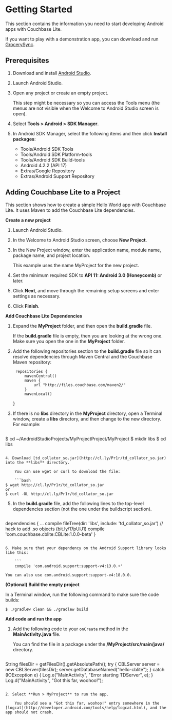 # Getting Started
This section contains the information you need to start developing Android apps with Couchbase Lite. 

If you want to play with a demonstration app, you can download and run [GrocerySync](https://github.com/couchbaselabs/GrocerySync-Android).  


## Prerequisites

1. Download and install [Android Studio](http://developer.android.com/sdk/installing/studio.html). 

2. Launch Android Studio.

3. Open any project or create an empty project.

	This step might be necessary so you can access the Tools menu (the menus are not visible when the Welcome to Android Studio screen is open).

4. Select **Tools > Android > SDK Manager**.

5. In Android SDK Manager, select the following items and then click **Install packages**:

	* Tools/Android SDK Tools
	* Tools/Android SDK Platform-tools
	* Tools/Android SDK Build-tools
	* Android 4.2.2 (API 17)
	* Extras/Google Repository
	* Extras/Android Support Repository

	

## Adding Couchbase Lite to a Project
This section shows how to create a simple Hello World app with Couchbase Lite. It uses Maven to add the Couchbase Lite dependencies.

**Create a new project** 

1. Launch Android Studio.

2. In the Welcome to Android Studio screen, choose **New Project**.


3. In the New Project window, enter the application name, module name, package name, and project location. 

	This example uses the name MyProject for the new project. 

4. Set the minimum required SDK to **API 11: Android 3.0 (Honeycomb)** or later.

5. Click **Next**, and move through the remaining setup screens and enter settings as necessary.

6. Click **Finish**.

**Add Couchbase Lite Dependencies**

1. Expand the **MyProject** folder, and then open the **build.gradle** file. 

	If the **build.gradle** file is empty, then you are looking at the wrong one. Make sure you open the one in the **MyProject** folder.

2. Add the following repositories section to the **build.gradle** file so it can resolve dependencies through Maven Central and the Couchbase Maven repository:

		repositories {
		    mavenCentral()
		    maven {
		        url "http://files.couchbase.com/maven2/"
		    }
		    mavenLocal()
	}


3. If there is no **libs** directory in the **MyProject** directory, open a Terminal window, create a **libs** directory, and then change to the new directory. For example:

	```bash
$ cd ~/AndroidStudioProjects/MyProjectProject/MyProject
$ mkdir libs
$ cd libs
```

4. Download [td_collator_so.jar](http://cl.ly/Pr1r/td_collator_so.jar) into the **libs** directory.  

	You can use wget or curl to download the file:
	
	```bash
$ wget http://cl.ly/Pr1r/td_collator_so.jar
or
$ curl -OL http://cl.ly/Pr1r/td_collator_so.jar
```

5. In the **build.gradle** file, add the following lines to the top-level dependencies section (not the one under the buildscript section).

	```groovy
dependencies {
    ...
    compile fileTree(dir: 'libs', include: 'td_collator_so.jar')  // hack to add .so objects (bit.ly/17pUlJ1)
    compile 'com.couchbase.cblite:CBLite:1.0.0-beta'
}
```

6. Make sure that your dependency on the Android Support library looks like this:

	```
    compile 'com.android.support:support-v4:13.0.+'
```

	You can also use com.android.support:support-v4:18.0.0.


**(Optional) Build the empty project**

In a Terminal window, run the following command to make sure the code builds:

	$ ./gradlew clean && ./gradlew build


**Add code and run the app**

1. Add the following code to your `onCreate` method in the **MainActivity.java** file.

	You can find the file in a package under the **/MyProject/src/main/java/** directory.

	```java
String filesDir = getFilesDir().getAbsolutePath();
try {
    CBLServer server = new CBLServer(filesDir);
    server.getDatabaseNamed("hello-cblite");
} catch (IOException e) {
    Log.e("MainActivity", "Error starting TDServer", e);
}
Log.d("MainActivity", "Got this far, woohoo!");        
```

2. Select **Run > MyProject** to run the app.

	You should see a "Got this far, woohoo!" entry somewhere in the [logcat](http://developer.android.com/tools/help/logcat.html), and the app should not crash.


